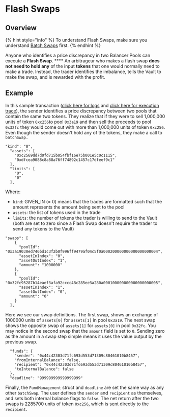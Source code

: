 # Flash Swaps

## Overview

{% hint style="info" %}
To understand Flash Swaps, make sure you understand [Batch Swaps](batch-swaps.md) first.
{% endhint %}

Anyone who identifies a price discrepancy in two Balancer Pools can execute a **Flash Swap**. **** An arbitrageur who makes a flash swap **does not need to hold any** of the input **tokens** that one would normally need to make a trade. Instead, the trader identifies the imbalance, tells the Vault to make the swap, and is rewarded with the profit.

## Example

In this sample transaction ([click here for logs](https://kovan.etherscan.io/tx/0x3afd88c42a8bd1ff696c38f4232da3b872a783660d54417db8c3e33f6ab957a4#eventlog) and [click here for execution trace](https://dashboard.tenderly.co/tx/kovan/0x3afd88c42a8bd1ff696c38f4232da3b872a783660d54417db8c3e33f6ab957a4)), the sender identifies a price discrepancy between two pools that contain the same two tokens. They realize that if they were to sell 1,000,000 units of token `0xc256`to pool `0x3a19` and then sell the proceeds to pool `0x32fc` they would come out with more than 1,000,000 units of token `0xc256`. Even though the sender doesn't hold any of the tokens, they make a call to `batchSwap.`

```
"kind": "0", 
  "assets": [ 
    "0xc2569dd7d0fd715b054fbf16e75b001e5c0c1115",
    "0xdfcea9088c8a88a76ff74892c1457c17dfeef9c1"
  ],
  "limits": [ 
    "0",
    "0"
  ],
```

Where:

* `kind`: GIVEN\_IN (= 0) means that the trades are formatted such that the amount represents the amount being sent to the pool
* `assets`: the list of tokens used in the trade
* `limits`: the number of tokens the trader is willing to send to the Vault (both are set to zero since a Flash Swap doesn't require the trader to send any tokens to the Vault)

```
"swaps": [
    {
      "poolId": "0x3a19030ed746bd1c3f2b0f996ff9479af04c5f0a000200000000000000000004",
      "assetInIndex": "0", 
      "assetOutIndex": "1",
      "amount": "1000000"
    },
    {     
      "poolId": "0x32fc95287b14eaef3afa92cccc48c285ee3a280a000100000000000000000005",
      "assetInIndex": "1",
      "assetOutIndex": "0",
      "amount": "0"
    }
  ],
```

Here we see our swap definitions. The first swap, shows an exchange of 1000000 units of `assets[0]` for `assets[1]` in pool `0x3a19`. The next swap shows the opposite swap of `assets[1]` for `assets[0]` in pool `0x32fc`.  You may notice in the second swap that the `amount` field is set to `0`. Sending zero as the amount in a swap step simple means it uses the value output by the previous swap.

```
  "funds": {
    "sender": "0x44c42303d71fc693d553d71309c80461010b8457",
    "fromInternalBalance": false,
    "recipient": "0x44c42303d71fc693d553d71309c80461010b8457",
    "toInternalBalance": false
  },
  "deadline": "999999999999999999"
```

Finally, the `FundManagement` struct and `deadline` are set the same way as any other `batchSwap`. The user defines the `sender` and `recipient` as themselves, and sets both internal balance flags to `false`. The net return after the two swaps is 2285700 units of token `0xc256`, which is sent directly to the `recipient`.
